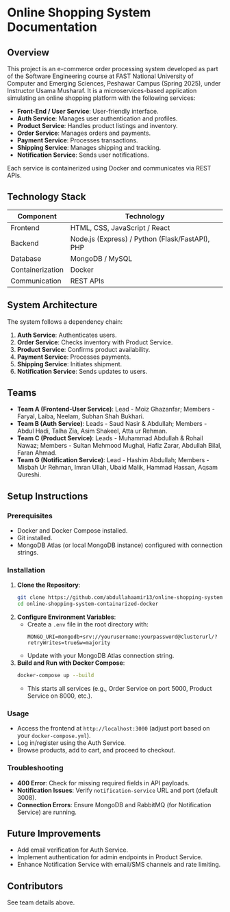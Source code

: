 # Online Shopping System Documentation

## Overview
This project is an e-commerce order processing system developed as part of the Software Engineering course at FAST National University of Computer and Emerging Sciences, Peshawar Campus (Spring 2025), under Instructor Usama Musharaf. It is a microservices-based application simulating an online shopping platform with the following services:
- **Front-End / User Service**: User-friendly interface.
- **Auth Service**: Manages user authentication and profiles.
- **Product Service**: Handles product listings and inventory.
- **Order Service**: Manages orders and payments.
- **Payment Service**: Processes transactions.
- **Shipping Service**: Manages shipping and tracking.
- **Notification Service**: Sends user notifications.

Each service is containerized using Docker and communicates via REST APIs.

## Technology Stack
| Component    | Technology                  |
|--------------|-----------------------------|
| Frontend     | HTML, CSS, JavaScript / React |
| Backend      | Node.js (Express) / Python (Flask/FastAPI), PHP |
| Database     | MongoDB / MySQL             |
| Containerization | Docker                  |
| Communication| REST APIs                   |

## System Architecture
The system follows a dependency chain:
1. **Auth Service**: Authenticates users.
2. **Order Service**: Checks inventory with Product Service.
3. **Product Service**: Confirms product availability.
4. **Payment Service**: Processes payments.
5. **Shipping Service**: Initiates shipment.
6. **Notification Service**: Sends updates to users.

## Teams
- **Team A (Frontend-User Service)**: Lead - Moiz Ghazanfar; Members - Faryal, Laiba, Neelam, Subhan Shah Bukhari.
- **Team B (Auth Service)**: Leads - Saud Nasir & Abdullah; Members - Abdul Hadi, Talha Zia, Asim Shakeel, Atta ur Rehman.
- **Team C (Product Service)**: Leads - Muhammad Abdullah & Rohail Nawaz; Members - Sultan Mehmood Mughal, Hafiz Zarar, Abdullah Bilal, Faran Ahmad.
- **Team G (Notification Service)**: Lead - Hashim Abdullah; Members - Misbah Ur Rehman, Imran Ullah, Ubaid Malik, Hammad Hassan, Aqsam Qureshi.

## Setup Instructions

### Prerequisites
- Docker and Docker Compose installed.
- Git installed.
- MongoDB Atlas (or local MongoDB instance) configured with connection strings.

### Installation
1. **Clone the Repository**:
   ```bash
   git clone https://github.com/abdullahaamir13/online-shopping-system-containarized-docker.git
   cd online-shopping-system-containarized-docker
   ```
2. **Configure Environment Variables**:
   - Create a `.env` file in the root directory with:
     ```
     MONGO_URI=mongodb+srv://yourusername:yourpassword@clusterurl/?retryWrites=true&w=majority
     ```
   - Update with your MongoDB Atlas connection string.
3. **Build and Run with Docker Compose**:
   ```bash
   docker-compose up --build
   ```
   - This starts all services (e.g., Order Service on port 5000, Product Service on 8000, etc.).

### Usage
- Access the frontend at `http://localhost:3000` (adjust port based on your `docker-compose.yml`).
- Log in/register using the Auth Service.
- Browse products, add to cart, and proceed to checkout.

### Troubleshooting
- **400 Error**: Check for missing required fields in API payloads.
- **Notification Issues**: Verify `notification-service` URL and port (default 3008).
- **Connection Errors**: Ensure MongoDB and RabbitMQ (for Notification Service) are running.

## Future Improvements
- Add email verification for Auth Service.
- Implement authentication for admin endpoints in Product Service.
- Enhance Notification Service with email/SMS channels and rate limiting.

## Contributors
See team details above.
